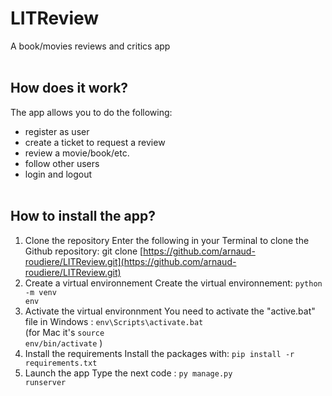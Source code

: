 # LITReview
A book/movies reviews and critics app
<br><br>

## How does it work?
The app allows you to do the following:
- register as user
- create a ticket to request a review
- review a movie/book/etc.
- follow other users
- login and logout
<br><br>
## How to install the app?
1. Clone the repository
Enter the following in your Terminal to clone the Github repository: git clone [https://github.com/arnaud-roudiere/LITReview.git](https://github.com/arnaud-roudiere/LITReview.git)
2. Create a virtual environnement
Create the virtual environnement: <code class="language-bash" data-lang="bash">python -m venv env</code><br>
3. Activate the virtual environnment 
You need to activate the "active.bat" file in Windows : <code class="language-bash" data-lang="bash">env\Scripts\activate.bat</code><br> (for Mac it's <code class="language-bash" data-lang="bash">source env/bin/activate</code> )
4. Install the requirements
Install the packages with: <code class="language-bash" data-lang="bash">pip install -r requirements.txt</code><br>
5. Launch the app
Type the next code : <code class="language-bash" data-lang="bash">py manage.py runserver</code><br>
